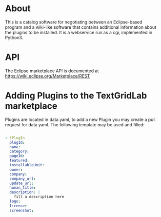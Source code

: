# About

This is a catalog software for negotiating between an Eclipse-based
program and a wiki-like software that contains additional information
about the plugins to be installed. It is a webservice run as a cgi,
implemented in Python3.

# API

The Eclipse marketplace API is documented at 
https://wiki.eclipse.org/Marketplace/REST

# Adding Plugins to the TextGridLab marketplace

Plugins are located in data.yaml, to add a new Plugin you may create a pull request for data.yaml. 
The following template may be used and filled:

```yaml

- !PlugIn
  plugId:
  name:
  category:
  pageId:
  featured:
  installableUnit:
  owner:
  company:
  company_url:
  update_url:
  human_title:
  description: |
    fill a description here
  logo:
  license:
  screenshot:
```



